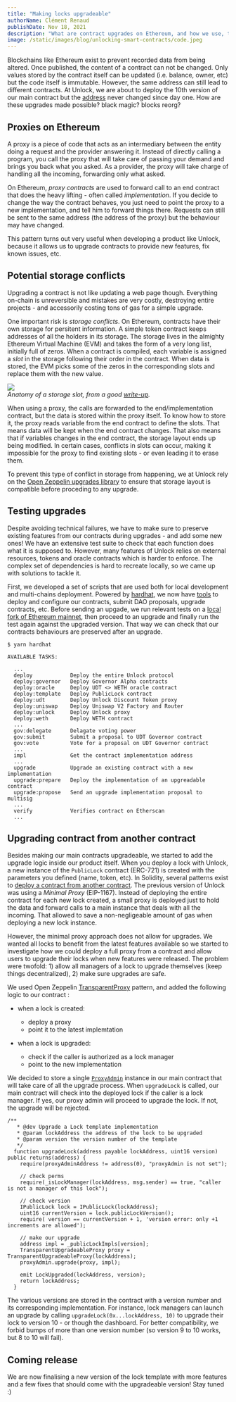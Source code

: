 ```yaml
---
title: "Making locks upgradeable"
authorName: Clément Renaud
publishDate: Nov 18, 2021
description: "What are contract upgrades on Ethereum, and how we use, test and deploy them at Unlock"
image: /static/images/blog/unlocking-smart-contracts/code.jpeg
---
```


Blockchains like Ethereum exist to prevent recorded data from being altered. Once published, the content of a contract can not be changed. Only values stored by the contract itself can be updated (i.e. balance, owner, etc) but the code itself is immutable. However, the same address can still lead to different contracts. At Unlock, we are about to deploy the 10th version of our main contract but the [address](https://etherscan.io/address/0x3d5409cce1d45233de1d4ebdee74b8e004abdd13) never changed since day one. How are these upgrades made possible? black magic? blocks reorg? 

## Proxies on Ethereum

A proxy is a piece of code that acts as an intermediary between the entity doing a request and the provider answering it. Instead of directly calling a program, you call the proxy that will take care of passing your demand and brings you back what you asked. As a provider, the proxy will take charge of handling all the incoming, forwarding only what asked. 

On Ethereum, *proxy contracts* are used to forward call to an end contract that does the heavy lifting - often called *implementation*. If you decide to change the way the contract behaves, you just need to point the proxy to a new implementation, and tell him to forward things there. Requests can still be sent to the same address (the address of the proxy) but the behaviour may have changed.

This pattern turns out very useful when developing a product like Unlock, because it allows us to upgrade contracts to provide new features, fix known issues, etc.

## Potential storage conflicts

Upgrading a contract is not like updating a web page though. Everything on-chain is unreversible and mistakes are very costly, destroying entire projects - and accessorily costing tons of gas for a simple upgrade. 

One important risk is *storage conflicts*. On Ethereum, contracts have their own storage for persitent information. A simple token contract keeps addresses of all the holders in its storage. The storage lives in the almighty Ethereum Virtual Machine (EVM) and takes the form of a very long list, initially full of zeros. When a contract is compiled, each variable is assigned a *slot* in the storage following their order in the contract. When data is stored, the EVM picks some of the zeros in the corresponding slots and replace them with the new value.

![](https://programtheblockchain.com/storage/fixed.png)  
*Anatomy of a storage slot, from a good [write-up](https://programtheblockchain.com/posts/2018/03/09/understanding-ethereum-smart-contract-storage/).*

When using a proxy, the calls are forwarded to the end/implementation contract, but the data is stored within the proxy itself. To know how to store it, the proxy reads variable from the end contract to define the slots. That means data will be kept when the end contract changes. That also means that if variables changes in the end contract, the storage layout ends up being modified. In certain cases, conflicts in slots can occur, making it impossible for the proxy to find existing slots - or even leading it to erase them.

To prevent this type of conflict in storage from happening, we at Unlock rely on the [Open Zeppelin upgrades library](https://docs.openzeppelin.com/upgrades/2.8/) to ensure that storage layout is compatible before proceding to any upgrade.

## Testing upgrades

Despite avoiding technical failures, we have to make sure to preserve existing features from our contracts during upgrades - and add some new ones! We have an extensive test suite to check that each function does what it is supposed to. However, many features of Unlock relies on external resources, tokens and oracle contracts which is harder to enforce. The complex set of dependencies is hard to recreate locally, so we came up with solutions to tackle it.

First, we developed a set of scripts that are used both for local development and multi-chains deployment. Powered by [hardhat](https://hardhat.org), we now have [tools](https://github.com/unlock-protocol/unlock/tree/master/smart-contracts/scripts) to deploy and configure our contracts, submit DAO proposals, upgrade contracts, etc. Before sending an upgade, we run relevant tests on a [local fork of Ethereum mainnet](https://hardhat.org/hardhat-network/guides/mainnet-forking.html), then proceed to an upgrade and finally run the test again against the upgraded version. That way we can check that our contracts behaviours are preserved after an upgrade.

```shell 
$ yarn hardhat

AVAILABLE TASKS:

  ...
  deploy           	Deploy the entire Unlock protocol
  deploy:governor  	Deploy Governor Alpha contracts
  deploy:oracle    	Deploy UDT <> WETH oracle contract
  deploy:template  	Deploy PublicLock contract
  deploy:udt       	Deploy Unlock Discount Token proxy
  deploy:uniswap   	Deploy Uniswap V2 Factory and Router
  deploy:unlock    	Deploy Unlock proxy
  deploy:weth      	Deploy WETH contract
  ...
  gov:delegate     	Delagate voting power
  gov:submit       	Submit a proposal to UDT Governor contract
  gov:vote         	Vote for a proposal on UDT Governor contract
  ...
  impl             	Get the contract implementation address
  ...
  upgrade          	Upgrade an existing contract with a new implementation
  upgrade:prepare  	Deploy the implementation of an upgreadable contract
  upgrade:propose  	Send an upgrade implementation proposal to multisig
  ...
  verify           	Verifies contract on Etherscan
  ...
```

## Upgrading contract from another contract

Besides making our main contracts upgradeable, we started to add the upgrade logic inside our product itself. When you deploy a lock with Unlock, a new instance of the `PublicLock` contract (ERC-721) is created with the parameters you defined (name, token, etc). In Solidity, several patterns exist to [deploy a contract from another contract](https://github.com/clemsos/sol-upgrade-pattern/). The previous version of Unlock was using a *Minimal Proxy* (EIP-1167). Instead of deploying the entire contract for each new lock created, a small proxy is deployed just to hold the data and forward calls to a main instance that deals with all the incoming. That allowed to save a non-negligeable amount of gas when deploying a new lock instance.

However, the minimal proxy approach does not allow for upgrades. We wanted all locks to benefit from the latest features available so we started to investigate how we could deploy a full proxy from a contract and allow users to upgrade their locks when new features were released. The problem were twofold: 1) allow all managers of a lock to upgrade themselves (keep things decentralized), 2) make sure upgrades are safe.

We used Open Zeppelin [TransparentProxy](https://github.com/OpenZeppelin/openzeppelin-contracts/blob/v4.3.0/contracts/proxy/transparent/TransparentUpgradeableProxy.sol) pattern, and added the following logic to our contract :

- when a lock is created:
  - deploy a proxy 
  - point it to the latest implemtation

- when a lock is upgraded:
  - check if the caller is authorized as a lock manager
  - point to the new implementation

We decided to store a single [`ProxyAdmin`](https://docs.openzeppelin.com/contracts/4.x/api/proxy#ProxyAdmin) instance in our main contract that will take care of all the upgrade process. When `upgradeLock` is called, our main contract will check into the deployed lock if the caller is a lock manager. If yes, our proxy admin will proceed to upgrade the lock. If not, the upgrade will be rejected.

```solidity
/**
   * @dev Upgrade a Lock template implementation
   * @param lockAddress the address of the lock to be upgraded
   * @param version the version number of the template
   */
  function upgradeLock(address payable lockAddress, uint16 version) public returns(address) {
    require(proxyAdminAddress != address(0), "proxyAdmin is not set");

    // check perms
    require(_isLockManager(lockAddress, msg.sender) == true, "caller is not a manager of this lock");

    // check version
    IPublicLock lock = IPublicLock(lockAddress);
    uint16 currentVersion = lock.publicLockVersion();
    require( version == currentVersion + 1, 'version error: only +1 increments are allowed');

    // make our upgrade
    address impl = _publicLockImpls[version];
    TransparentUpgradeableProxy proxy = TransparentUpgradeableProxy(lockAddress);
    proxyAdmin.upgrade(proxy, impl);

    emit LockUpgraded(lockAddress, version);
    return lockAddress;
  }
```

The various versions are stored in the contract with a version number and its corresponding implementation. For instance, lock managers can launch an upgrade by calling `upgradeLock(0x...lockAddress, 10)` to upgrade their lock to version 10 - or though the dashboard. For better compatibility, we forbid bumps of more than one version number (so version 9 to 10 works, but 8 to 10 will fail).

## Coming release

We are now finalising a new version of the lock template with more features and a few fixes that should come with the upgradeable version! Stay tuned :)
